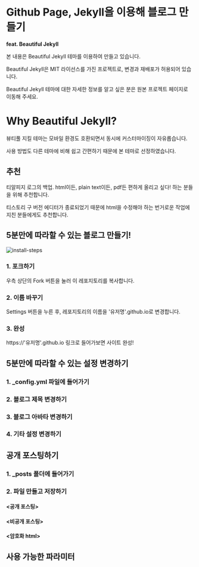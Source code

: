 # Github Page, Jekyll을 이용해 블로그 만들기
**feat. Beautiful Jekyll**

본 내용은 Beautiful Jekyll 테마를 이용하여 만들고 있습니다.

Beautiful Jekyll은 MIT 라이선스를 가진 프로젝트로, 변경과 재배포가 허용되어 있습니다.

Beautiful Jekyll 테마에 대한 자세한 정보를 알고 싶은 분은 원본 프로젝트 페이지로 이동해 주세요.



# Why Beautiful Jekyll?

뷰티풀 지킬 테마는 모바일 환경도 호환되면서 동시에 커스터마이징이 자유롭습니다.

사용 방법도 다른 테마에 비해 쉽고 간편하기 때문에 본 테마로 선정하였습니다.


## 추천
티알피지 로그의 백업. html이든, plain text이든, pdf든 편하게 올리고 싶다! 하는 분들을 위해 추천합니다.

티스토리 구 버전 에디터가 종료되었기 때문에 html을 수정해야 하는 번거로운 작업에 지친 분들에게도 추천합니다.


## 5분만에 따라할 수 있는 블로그 만들기!
![install-steps](assets/img/install-steps.gif)
### 1. 포크하기
우측 상단의 Fork 버튼을 눌러 이 레포지토리를 복사합니다.


### 2. 이름 바꾸기
Settings 버튼을 누른 후, 레포지토리의 이름을 '유저명'.github.io로 변경합니다.


### 3. 완성
https://'유저명'.github.io  링크로 들어가보면 사이트 완성!



## 5분만에 따라할 수 있는 설정 변경하기

### 1. _config.yml 파일에 들어가기

### 2. 블로그 제목 변경하기

### 3. 블로그 아바타 변경하기

### 4. 기타 설정 변경하기


## 공개 포스팅하기

### 1. _posts 폴더에 들어가기

### 2. 파일 만들고 저장하기

#### <공개 포스팅>

#### <비공개 포스팅>

#### <암호화 html>


## 사용 가능한 파라미터


